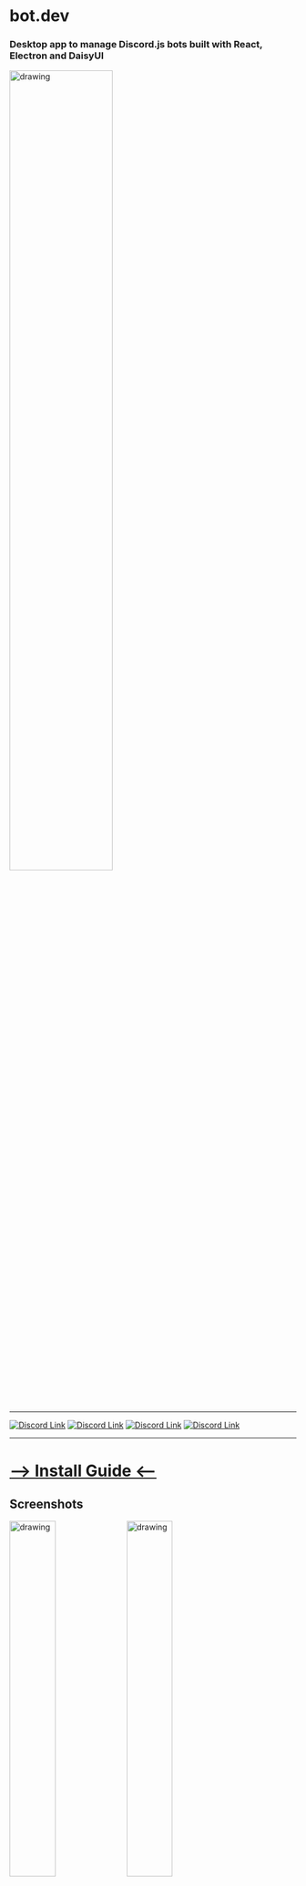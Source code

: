 # bot.dev
### Desktop app to manage Discord.js bots built with React, Electron and DaisyUI

<img src="https://github.com/juaneth/bot.dev/assets/68202118/53ead54c-a56a-4a98-80b1-ed330493c6a2" alt="drawing" width="60%"/>

***

[![Discord Link](https://img.shields.io/badge/-Server-5865F2?logo=discord&logoColor=white&style=for-the-badge)](https://discord.gg/yNwHH38tmm)
[![Discord Link](https://img.shields.io/github/license/juaneth/bot.dev?color=%23FFF&style=for-the-badge)](https://github.com/juaneth/bot.dv)
[![Discord Link](https://img.shields.io/github/commit-activity/m/juaneth/bot.dev?color=%23FFF&logo=github&style=for-the-badge)](https://github.com/juaneth/bot.dev)
[![Discord Link](https://img.shields.io/github/v/release/juaneth/bot.dev?color=%23FFF&label=Latest%20Release&logo=github&style=for-the-badge)](https://github.com/juaneth/bot.dev)

***

# [--> Install Guide <--](https://github.com/juaneth/bot.dev/wiki/Install-and-Setup#install)

## Screenshots
<img src="https://github.com/juaneth/bot.dev/assets/68202118/698bf626-9a0c-4dbc-bc05-824f1498435a" alt="drawing" width="40%"/>
<img src="https://github.com/juaneth/bot.dev/assets/68202118/6fd9a51c-970d-4cb6-815b-994620bc5e29" alt="drawing" width="40%"/>




# Developer
<b>Firstly</b>, ensure you have [Node.js](https://nodejs.org/en) v19.9.0 or higher, Yarn (to install: `npm i -g yarn`) and [Git](https://git-scm.com/) installed. Clone the code and install dependencies by running: 
```
git clone https://github.com/juaneth/BotDev.git BotDev
cd BotDev
npm i
npm i pm2 -g
```

To open run `npm run dev` or to build to an executable run `npm run build`
